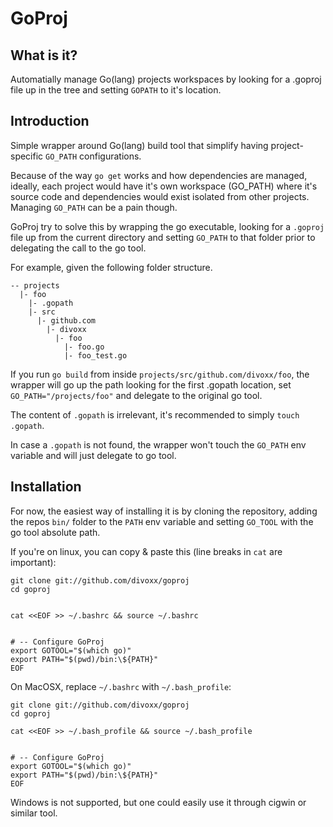 GoProj
======

What is it?
-----------

Automatially manage Go(lang) projects workspaces by looking for a .goproj file up in the tree and setting
`GOPATH` to it's location.


Introduction
------------

Simple wrapper around Go(lang) build tool that simplify having project-specific `GO_PATH` configurations.

Because of the way `go get` works and how dependencies are managed, ideally, each project would have it's 
own workspace (GO_PATH) where it's source code and dependencies would exist isolated from other projects.
Managing `GO_PATH` can be a pain though.

GoProj try to solve this by wrapping the go executable, looking for a `.goproj` file up from the current
directory and setting `GO_PATH` to that folder prior to delegating the call to the go tool.

For example, given the following folder structure.

```
-- projects
  |- foo
    |- .gopath
    |- src
      |- github.com
        |- divoxx
          |- foo
            |- foo.go
            |- foo_test.go
```

If you run `go build` from inside `projects/src/github.com/divoxx/foo`, the wrapper will go up the path
looking for the first .gopath location, set `GO_PATH="/projects/foo"` and delegate to the original go tool.

The content of `.gopath` is irrelevant, it's recommended to simply `touch .gopath`.

In case a `.gopath` is not found, the wrapper won't touch the `GO_PATH` env variable and will just delegate
to go tool.

Installation
------------

For now, the easiest way of installing it is by cloning the repository, adding the repos `bin/` folder to 
the `PATH` env variable and setting `GO_TOOL` with the go tool absolute path.

If you're on linux, you can copy & paste this (line breaks in `cat` are important):

```
git clone git://github.com/divoxx/goproj
cd goproj


cat <<EOF >> ~/.bashrc && source ~/.bashrc


# -- Configure GoProj
export GOTOOL="$(which go)"
export PATH="$(pwd)/bin:\${PATH}"
EOF
```

On MacOSX, replace `~/.bashrc` with `~/.bash_profile`:

```
git clone git://github.com/divoxx/goproj
cd goproj

cat <<EOF >> ~/.bash_profile && source ~/.bash_profile


# -- Configure GoProj
export GOTOOL="$(which go)"
export PATH="$(pwd)/bin:\${PATH}"
EOF
```

Windows is not supported, but one could easily use it through cigwin or similar tool.